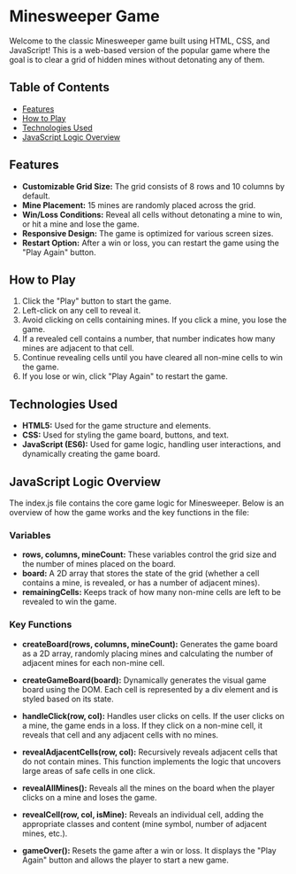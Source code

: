# Minesweeper Game

Welcome to the classic Minesweeper game built using HTML, CSS, and JavaScript! This is a web-based version of the popular game where the goal is to clear a grid of hidden mines without detonating any of them.

## Table of Contents

- [Features](#features)
- [How to Play](#how-to-play)
- [Technologies Used](#technologies-used)
- [JavaScript Logic Overview](#javascript-logic-overview)

## Features

- **Customizable Grid Size:** The grid consists of 8 rows and 10 columns by default.
- **Mine Placement:** 15 mines are randomly placed across the grid.
- **Win/Loss Conditions:** Reveal all cells without detonating a mine to win, or hit a mine and lose the game.
- **Responsive Design:** The game is optimized for various screen sizes.
- **Restart Option:** After a win or loss, you can restart the game using the "Play Again" button.

## How to Play

1. Click the "Play" button to start the game.
2. Left-click on any cell to reveal it.
3. Avoid clicking on cells containing mines. If you click a mine, you lose the game.
4. If a revealed cell contains a number, that number indicates how many mines are adjacent to that cell.
5. Continue revealing cells until you have cleared all non-mine cells to win the game.
6. If you lose or win, click "Play Again" to restart the game.

## Technologies Used

- **HTML5:** Used for the game structure and elements.
- **CSS:** Used for styling the game board, buttons, and text.
- **JavaScript (ES6):** Used for game logic, handling user interactions, and dynamically creating the game board.

## JavaScript Logic Overview

The index.js file contains the core game logic for Minesweeper. Below is an overview of how the game works and the key functions in the file:

### Variables

- **rows, columns, mineCount:** These variables control the grid size and the number of mines placed on the board.
- **board:** A 2D array that stores the state of the grid (whether a cell contains a mine, is revealed, or has a number of adjacent mines).
- **remainingCells:** Keeps track of how many non-mine cells are left to be revealed to win the game.

### Key Functions

- **createBoard(rows, columns, mineCount):**
  Generates the game board as a 2D array, randomly placing mines and calculating the number of adjacent mines for each non-mine cell.

- **createGameBoard(board):**
  Dynamically generates the visual game board using the DOM. Each cell is represented by a div element and is styled based on its state.

- **handleClick(row, col):**
  Handles user clicks on cells. If the user clicks on a mine, the game ends in a loss. If they click on a non-mine cell, it reveals that cell and any adjacent cells with no mines.

- **revealAdjacentCells(row, col):**
  Recursively reveals adjacent cells that do not contain mines. This function implements the logic that uncovers large areas of safe cells in one click.

- **revealAllMines():**
  Reveals all the mines on the board when the player clicks on a mine and loses the game.

- **revealCell(row, col, isMine):**
  Reveals an individual cell, adding the appropriate classes and content (mine symbol, number of adjacent mines, etc.).

- **gameOver():**
  Resets the game after a win or loss. It displays the "Play Again" button and allows the player to start a new game.
